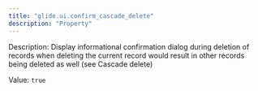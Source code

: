```yaml
---
title: "glide.ui.confirm_cascade_delete"
description: "Property"
---
```


Description: Display informational confirmation dialog during deletion of records when deleting the current record would result in other records being deleted as well (see Cascade delete)

Value: `true`